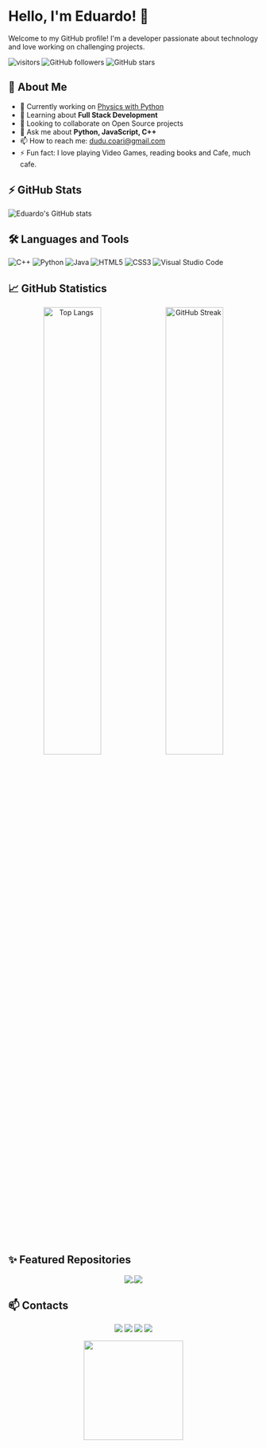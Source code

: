# Hello, I'm Eduardo! 👋

Welcome to my GitHub profile! I'm a developer passionate about technology and love working on challenging projects.

![visitors](https://visitor-badge.glitch.me/badge?page_id=edwardcodebr.edwardcodebr)
![GitHub followers](https://img.shields.io/github/followers/edwardcodebr?label=Follow&style=social)
![GitHub stars](https://img.shields.io/github/stars/edwardcodebr?style=social)

## 🚀 About Me

- 🔭 Currently working on [Physics with Python](https://github.com/edwardcodebr/Projeto-STEM)
- 🌱 Learning about **Full Stack Development**
- 👯 Looking to collaborate on Open Source projects
- 💬 Ask me about **Python, JavaScript, C++**
- 📫 How to reach me: [dudu.coari@gmail.com](mailto:dudu.coari@gmail.com)
- ⚡ Fun fact: I love playing Video Games, reading books and Cafe, much cafe.

## ⚡ GitHub Stats

![Eduardo's GitHub stats](https://github-readme-stats.vercel.app/api?username=edwardcodebr&show_icons=true&theme=dark&title_color=00ff00&icon_color=00ff00&text_color=00ff00&bg_color=000000)

## 🛠️ Languages and Tools

![C++](https://img.shields.io/badge/-C++-00599C?style=flat&logo=c%2B%2B&logoColor=white)
![Python](https://img.shields.io/badge/-Python-3776AB?style=flat&logo=python&logoColor=white)
![Java](https://img.shields.io/badge/-Java-007396?style=flat&logo=java&logoColor=white)
![HTML5](https://img.shields.io/badge/-HTML5-E34F26?style=flat&logo=html5&logoColor=white)
![CSS3](https://img.shields.io/badge/-CSS3-1572B6?style=flat&logo=css3&logoColor=white)
![Visual Studio Code](https://img.shields.io/badge/-VS%20Code-007ACC?style=flat&logo=visual-studio-code&logoColor=white)

## 📈 GitHub Statistics

<p align="center">
  <img width="48%" src="https://github-readme-stats.vercel.app/api/top-langs?username=edwardcodebr&show_icons=true&locale=en&layout=compact&theme=dark&title_color=00ff00&icon_color=00ff00&text_color=00ff00&bg_color=000000" alt="Top Langs" />
  <img width="48%" src="https://github-readme-streak-stats.herokuapp.com/?user=edwardcodebr&theme=dark&title_color=00ff00&icon_color=00ff00&text_color=00ff00&bg_color=000000" alt="GitHub Streak" />
</p>

## ✨ Featured Repositories

<p align="center">
  <a href="https://github.com/edwardcodebr/Projeto-STEM">
    <img align="center" src="https://github-readme-stats.vercel.app/api/pin/?username=edwardcodebr&repo=Projeto-STEM&theme=dark&title_color=00ff00&icon_color=00ff00&text_color=00ff00&bg_color=000000" />
  </a>
  <a href="https://github.com/edwardcodebr/-companies">
    <img align="center" src="https://github-readme-stats.vercel.app/api/pin/?username=edwardcodebr&repo=-companies&theme=dark&title_color=00ff00&icon_color=00ff00&text_color=00ff00&bg_color=000000" />
  </a>
</p>

## 📫 Contacts

<p align="center">
  <a href="https://www.linkedin.com/in/your-linkedin/"><img src="https://img.shields.io/badge/-LinkedIn-0A66C2?style=flat&logo=linkedin&logoColor=white"/></a>
  <a href="mailto:dudu.coari@gmail.com"><img src="https://img.shields.io/badge/-Gmail-D14836?style=flat&logo=gmail&logoColor=white"/></a>
  <a href="https://github.com/edwardcodebr"><img src="https://img.shields.io/badge/-GitHub-181717?style=flat&logo=github&logoColor=white"/></a>
  <a href="https://www.instagram.com/edwardcodebr/"><img src="https://img.shields.io/badge/-Instagram-E4405F?style=flat&logo=instagram&logoColor=white"/></a>
</p>

<p align="center">
  <img src="https://media.giphy.com/media/3o7aD2saalBwwftBIY/giphy.gif" width="200"/>
</p>
